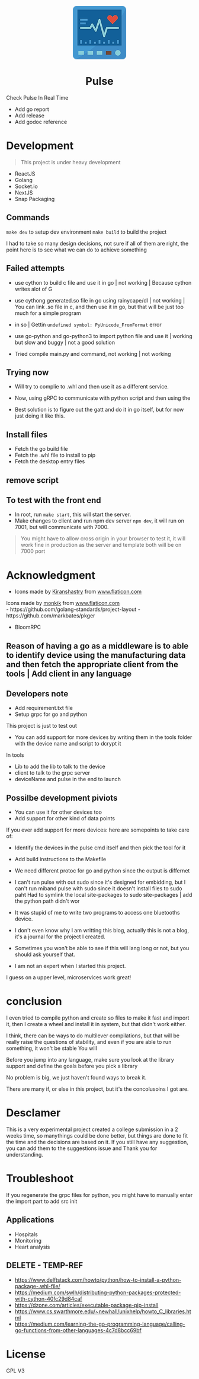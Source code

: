 <p align="center">
  <img src="https://raw.githubusercontent.com/ramantehlan/pulse/master/resources/icons/xxhdpi.png?token=AG5RGAHLG2IXVO66VVVZOQ26XEODA">
  <h1 align="center">Pulse</h1>
</p>
Check Pulse In Real Time

- Add go report
- Add release
- Add godoc reference


# Development

> This project is under heavy development

- ReactJS
- Golang
- Socket.io
- NextJS
- Snap Packaging

## Commands

`make dev` to setup dev environment
`make build` to build the project

I had to take so many design decisions, not sure if all of them are right, the point here is to see what we can do to achieve something

## Failed attempts

- use cython to build c file and use it in go | not working | Because cython writes alot of G
- use cythong generated.so file in go using rainycape/dl | not working | You can link .so file in c, and then use it in go, but that will be just too much for a simple program
- in so | Gettin `undefined symbol: PyUnicode_FromFormat` error

- use go-python and go-python3 to import python file and use it | working but slow and buggy | not a good solution
- Tried compile main.py and command, not working | not working

## Trying now

- Will try to complie to .whl and then use it as a different service.
- Now, using gRPC to communicate with python script and then using the

- Best solution is to figure out the gatt and do it in go itself, but for now just doing it like this.

## Install files

- Fetch the go build file
- Fetch the .whl file to install to pip
- Fetch the desktop entry files

## remove script

## To test with the front end

- In root, run `make start`, this will start the server.
- Make changes to client and run npm dev server `npm dev`, it will run on 7001, but will communicate with 7000.

> You might have to allow cross origin in your browser to test it, it will work fine in production as the server and template both will be on 7000 port

# Acknowledgment
- <div>Icons made by <a href="https://www.flaticon.com/authors/kiranshastry" title="Kiranshastry">Kiranshastry</a> from <a href="https://www.flaticon.com/" title="Flaticon">www.flaticon.com</a></div>

<div>Icons made by <a href="https://www.flaticon.com/authors/monkik" title="monkik">monkik</a> from <a href="https://www.flaticon.com/" title="Flaticon">www.flaticon.com</a></div>
- https://github.com/golang-standards/project-layout
- https://github.com/markbates/pkger

- BloomRPC

## Reason of having a go as a middleware is to able to identify device using the manufacturing data and then fetch the appropriate client from the tools | Add client in any language

## Developers note

- Add requirement.txt file
- Setup grpc for go and python

This project is just to test out

- You can add support for more devices by writing them in the tools folder with the device name and script to dcrypt it

In tools
- Lib to add the lib to talk to the device
- client to talk to the grpc server
- deviceName and pulse in the end to launch

## Possilbe development piviots 

- You can use it for other devices too
- Add support for other kind of data points

If you ever add support for more devices: here are somepoints to take care of:
  - Identify the devices in the pulse cmd itself and then pick the tool for it
  - Add build instructions to the Makefile

- We need different protoc for go and python since the output is differnet 

- I can't run pulse with out sudo since it's designed for embidding, but I can't run miband pulse with sudo since it doesn't install files to sudo paht
Had to symlink the local site-packages to sudo site-packages | add the python path didn't wor

- It was stupid of me to write two programs to access one bluetooths device.


- I don't even know why I am writting this blog, actually this is not a blog, it's a journal for the project I created.

- Sometimes you won't be able to see if this will lang long or not, but you should ask yourself that.

- I am not an expert when I started this project.

I guess on a upper level, microservices work great!

# conclusion

I even tried to compile python and create so files to make it fast and import it, then I create a wheel and install it in system, but that didn't work either.

I think, there can be ways to do multilever compilations, but that will be really raise the questions of stability, and even if you are able to run something, it won't be stable
You will 

Before you jump into any language, make sure you look at the library support and define the goals before you pick a library

No problem is big, we just haven't found ways to break it. 

There are many if, or else in this project, but it's the concolusoins I got are. 

# Desclamer

This is a very experimental project created a college submission in a 2 weeks time, so manythings could be done better, but things are done to fit the time and the decisions are based on it. If you still have any suggestion, you can add them to the suggestions issue and Thank you for understanding.

# Troubleshoot

If you regenerate the grpc files for python, you might have to manually enter the import part to add src init

## Applications

- Hospitals
- Monitoring
- Heart analysis

## DELETE - TEMP-REF
- https://www.delftstack.com/howto/python/how-to-install-a-python-package-.whl-file/
- https://medium.com/swlh/distributing-python-packages-protected-with-cython-40fc29d84caf
- https://dzone.com/articles/executable-package-pip-install
- https://www.cs.swarthmore.edu/~newhall/unixhelp/howto_C_libraries.html
- https://medium.com/learning-the-go-programming-language/calling-go-functions-from-other-languages-4c7d8bcc69bf

# License

GPL V3
